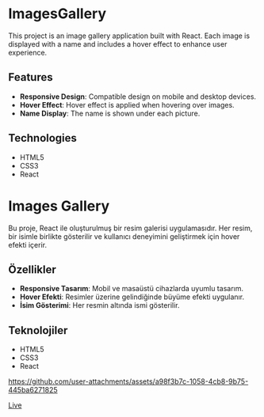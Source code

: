 # ImagesGallery

This project is an image gallery application built with React. Each image is displayed with a name and includes a hover effect to enhance user experience.

## Features

- **Responsive Design**: Compatible design on mobile and desktop devices.
- **Hover Effect**: Hover effect is applied when hovering over images.
- **Name Display**: The name is shown under each picture.

## Technologies

- HTML5
- CSS3
- React

# Images Gallery

Bu proje, React ile oluşturulmuş bir resim galerisi uygulamasıdır. Her resim, bir isimle birlikte gösterilir ve kullanıcı deneyimini geliştirmek için hover efekti içerir.

## Özellikler

- **Responsive Tasarım**: Mobil ve masaüstü cihazlarda uyumlu tasarım.
- **Hover Efekti**: Resimler üzerine gelindiğinde büyüme efekti uygulanır.
- **İsim Gösterimi**: Her resmin altında ismi gösterilir.

## Teknolojiler

- HTML5
- CSS3
- React

https://github.com/user-attachments/assets/a98f3b7c-1058-4cb8-9b75-445ba6271825

[Live](https://fy-image-gallery.netlify.app/)
